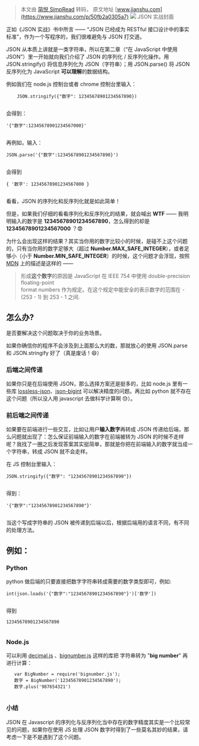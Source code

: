 > 本文由 [简悦 SimpRead](http://ksria.com/simpread/) 转码， 原文地址 [www.jianshu.com](https://www.jianshu.com/p/50fb2a0305a7) ![](http://upload-images.jianshu.io/upload_images/4209319-d628814663da1a2b.jpg) JSON 实战封面

正如《JSON 实战》书中所言 —— “JSON 已经成为 RESTful 接口设计中的事实标准”，作为一个写程序的，我们很难避免与 JSON 打交道。

JSON 从本质上讲就是一类字符串，所以在第二章（“在 JavaScript 中使用 JSON”）里一开始就向我们介绍了 JSON 的序列化 / 反序列化操作。用 JSON.stringify() 将信息序列化为 JSON（字符串）；用 JSON.parse() 将 JSON 反序列化为 JavaScript **可以理解**的数据结构。

例如我们在 node.js 控制台或者 chrome 控制台里输入：

```
    JSON.stringify({"数字": 12345678901234567890})


```

会得到：

```
'{"数字":12345678901234567000}'


```

再例如，输入：

```
JSON.parse('{"数字":12345678901234567890}')


```

会得到

```
{ '数字': 12345678901234567000 }


```

看看，JSON 的序列化和反序列化就是如此简单！

但是，如果我们仔细的看看序列化和反序列化的结果，就会喊出 **WTF** —— 我明明输入的数字是 **12345678901234567890**，怎么得到的却是 **12345678901234567000** ？😨

为什么会出现这样的结果？其实当你用的数字比较小的时候，是碰不上这个问题的，只有当你用的数字足够大（超过 **Number.MAX_SAFE_INTEGER**），或者足够小（小于 **Number.MIN_SAFE_INTEGER**）的时候，这个问题才会浮现，按照 [MDN](https://developer.mozilla.org/zh-CN/docs/Web/JavaScript/Reference/Global_Objects/Number/MIN_SAFE_INTEGER) 上的描述是这样的 ——

> 形成**这个数字**的原因是 JavaScript 在 IEEE 754 中使用 double-precision floating-point  
> format numbers 作为规定。在这个规定中能安全的表示数字的范围在 -(253 - 1) 到 253 - 1 之间.

怎么办?
----

是否要解决这个问题取决于你的业务场景。

如果你确信你的程序不会涉及到上面那么大的数，那就放心的使用 JSON.parse 和 JSON.stringify 好了（真是废话！😄）

### 后端之间传递

如果你只是在后端使用 JSON，那么选择方案还是挺多的，比如 node.js 里有一些库 [lossless-json](https://github.com/josdejong/lossless-json)、[json-bigint](https://github.com/sidorares/json-bigint) 可以解决精度的问题。再比如 python 就不存在这个问题（所以没人用 javascript 去做科学计算啊 😓）。

### 前后端之间传递

如果要在前端进行一些交互，比如让用户**输入数字**再转成 JSON 传递给后端，那么问题就出现了：怎么保证前端输入的数字在前端被转为 JSON 的时候不走样呢？我找了一圈之后发现答案其实挺简单，那就是你把在前端输入的数字就当成一个字符串，转成 JSON 就不会走样。

在 JS 控制台里输入：

```
JSON.stringify({"数字": "12345678901234567890"})


```

得到：

```
'{"数字":"12345678901234567890"}'


```

当这个写成字符串的 JSON 被传递到后端以后，根据后端用的语言不同，有不同的处理方法。

**例如**：
-------

### Python

python 做后端的只要直接把数字字符串转成需要的数字类型即可，例如:

```
int(json.loads('{"数字":"12345678901234567890"}')['数字'])


```

得到

```
12345678901234567890


```

### Node.js

可以利用 [decimal.js](https://github.com/MikeMcl/decimal.js/) 、[bignumber.js](https://github.com/MikeMcl/bignumber.js/!%5Bimage%5D(http://upload-images.jianshu.io/upload_images/4209319-76455863bcaf585b.jpg?imageMogr2/auto-orient/strip%7CimageView2/2/w/1240)) 这样的库把 字符串转为 "**big number**" 再进行计算：

```
   var BigNumber = require('bignumber.js');
   数字 = BigNumber('12345678901234567890');
   数字.plus('987654321')


```

### 小结

JSON 在 Javascript 的序列化与反序列化当中存在的数字精度其实是一个比较常见的问题，如果你在使用 JS 处理 JSON 数字时得到了一些莫名其妙的结果，请考虑一下是不是遇到了这个问题。